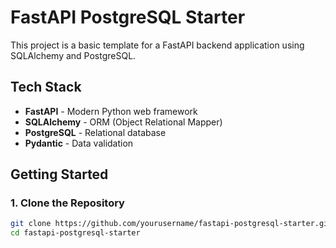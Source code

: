 # FastAPI PostgreSQL Starter

This project is a basic template for a FastAPI backend application using SQLAlchemy and PostgreSQL.

##  Tech Stack

- **FastAPI** - Modern Python web framework
- **SQLAlchemy** - ORM (Object Relational Mapper)
- **PostgreSQL** - Relational database
- **Pydantic** - Data validation

##  Getting Started

### 1. Clone the Repository

```bash
git clone https://github.com/yourusername/fastapi-postgresql-starter.git
cd fastapi-postgresql-starter
